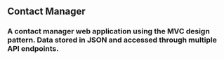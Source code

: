## Contact Manager
### A contact manager web application using the MVC design pattern. Data stored in JSON and accessed through multiple API endpoints. 

